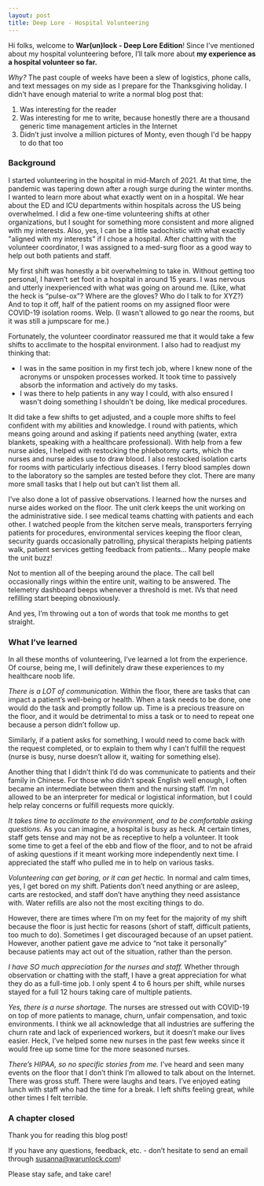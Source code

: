 ```yaml
---
layout: post
title: Deep Lore - Hospital Volunteering
---
```


Hi folks, welcome to **War(un)lock - Deep Lore Edition**! Since I’ve mentioned about my hospital volunteering before, I’ll talk more about **my experience as a hospital volunteer so far.**

*Why?* The past couple of weeks have been a slew of logistics, phone calls, and text messages on my side as I prepare for the Thanksgiving holiday. I didn’t have enough material to write a normal blog post that:
1. Was interesting for the reader
2. Was interesting for me to write, because honestly there are a thousand generic time management articles in the Internet
3. Didn’t just involve a million pictures of Monty, even though I'd be happy to do that too

### Background

I started volunteering in the hospital in mid-March of 2021. At that time, the pandemic was tapering down after a rough surge during the winter months. I wanted to learn more about what exactly went on in a hospital. We hear about the ED and ICU departments within hospitals across the US being overwhelmed. I did a few one-time volunteering shifts at other organizations, but I sought for something more consistent and more aligned with my interests. Also, yes, I can be a little sadochistic with what exactly "aligned with my interests" if I chose a hospital. After chatting with the volunteer coordinator, I was assigned to a med-surg floor as a good way to help out both patients and staff.

My first shift was honestly a bit overwhelming to take in. Without getting too personal, I haven’t set foot in a hospital in around 15 years. I was nervous and utterly inexperienced with what was going on around me. (Like, what the heck is “pulse-ox”? Where are the gloves? Who do I talk to for XYZ?) And to top it off, half of the patient rooms on my assigned floor were COVID-19 isolation rooms. Welp. (I wasn't allowed to go near the rooms, but it was still a jumpscare for me.)

Fortunately, the volunteer coordinator reassured me that it would take a few shifts to acclimate to the hospital environment. I also had to readjust my thinking that:
* I was in the same position in my first tech job, where I knew none of the acronyms or unspoken processes worked. It took time to passively absorb the information and actively do my tasks.
* I was there to help patients in any way I could, with also ensured I wasn't doing something I shouldn't be doing, like medical procedures.

It did take a few shifts to get adjusted, and a couple more shifts to feel confident with my abilities and knowledge. I round with patients, which means going around and asking if patients need anything (water, extra blankets, speaking with a healthcare professional). With help from a few nurse aides, I helped with restocking the phlebotomy carts, which the nurses and nurse aides use to draw blood. I also restocked isolation carts for rooms with particularly infectious diseases. I ferry blood samples down to the laboratory so the samples are tested before they clot. There are many more small tasks that I help out but can’t list them all.

I’ve also done a lot of passive observations. I learned how the nurses and nurse aides worked on the floor. The unit clerk keeps the unit working on the administrative side. I see medical teams chatting with patients and each other. I watched people from the kitchen serve meals, transporters ferrying patients for procedures, environmental services keeping the floor clean, security guards occasionally patrolling, physical therapists helping patients walk, patient services getting feedback from patients… Many people make the unit buzz!

Not to mention all of the beeping around the place. The call bell occasionally rings within the entire unit, waiting to be answered. The telemetry dashboard beeps whenever a threshold is met. IVs that need refilling start beeping obnoxiously.

And yes, I’m throwing out a ton of words that took me months to get straight.

### What I’ve learned

In all these months of volunteering, I’ve learned a lot from the experience. Of course, being me, I will definitely draw these experiences to my healthcare noob life.

*There is a LOT of communication.* Within the floor, there are tasks that can impact a patient’s well-being or health. When a task needs to be done, one would do the task and promptly follow up. Time is a precious treasure on the floor, and it would be detrimental to miss a task or to need to repeat one because a person didn’t follow up.

Similarly, if a patient asks for something, I would need to come back with the request completed, or to explain to them why I can’t fulfill the request (nurse is busy, nurse doesn’t allow it, waiting for something else).

Another thing that I didn’t think I’d do was communicate to patients and their family in Chinese. For those who didn’t speak English well enough, I often became an intermediate between them and the nursing staff. I’m not allowed to be an interpreter for medical or logistical information, but I could help relay concerns or fulfill requests more quickly.

*It takes time to acclimate to the environment, and to be comfortable asking questions.* As you can imagine, a hospital is busy as heck. At certain times, staff gets tense and may not be as receptive to help a volunteer. It took some time to get a feel of the ebb and flow of the floor, and to not be afraid of asking questions if it meant working more independently next time. I appreciated the staff who pulled me in to help on various tasks.

*Volunteering can get boring, or it can get hectic.* In normal and calm times, yes, I get bored on my shift. Patients don’t need anything or are asleep, carts are restocked, and staff don’t have anything they need assistance with. Water refills are also not the most exciting things to do.

However, there are times where I’m on my feet for the majority of my shift because the floor is just hectic for reasons (short of staff, difficult patients, too much to do). Sometimes I get discouraged because of an upset patient. However, another patient gave me advice to “not take it personally” because patients may act out of the situation, rather than the person.

*I have SO much appreciation for the nurses and staff.* Whether through observation or chatting with the staff, I have a great appreciation for what they do as a full-time job. I only spent 4 to 6 hours per shift, while nurses stayed for a full 12 hours taking care of multiple patients.

*Yes, there is a nurse shortage.* The nurses are stressed out with COVID-19 on top of more patients to manage, churn, unfair compensation, and toxic environments. I think we all acknowledge that all industries are suffering the churn rate and lack of experienced workers, but it doesn’t make our lives easier. Heck, I’ve helped some new nurses in the past few weeks since it would free up some time for the more seasoned nurses.

*There’s HIPAA, so no specific stories from me.* I’ve heard and seen many events on the floor that I don’t think I’m allowed to talk about on the Internet. There was gross stuff. There were laughs and tears. I’ve enjoyed eating lunch with staff who had the time for a break. I left shifts feeling great, while other times I felt terrible.

### A chapter closed

Thank you for reading this blog post!

If you have any questions, feedback, etc. - don’t hesitate to send an email through [susanna@warunlock.com](mailto:susanna@warunlock.com)!

Please stay safe, and take care!

